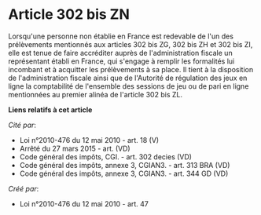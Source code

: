 # Article 302 bis ZN

Lorsqu'une personne non établie en France est redevable de l'un des prélèvements mentionnés aux articles 302 bis ZG, 302 bis
ZH et 302 bis ZI, elle est tenue de faire accréditer auprès de l'administration fiscale un représentant établi en France, qui
s'engage à remplir les formalités lui incombant et à acquitter les prélèvements à sa place. Il tient à la disposition de
l'administration fiscale ainsi que de l'Autorité de régulation des jeux en ligne la comptabilité de l'ensemble des sessions
de jeu ou de pari en ligne mentionnées au premier alinéa de l'article 302 bis ZL.

**Liens relatifs à cet article**

_Cité par_:

  - Loi n°2010-476 du 12 mai 2010 - art. 18 (V)
  - Arrêté du 27 mars 2015 - art. (VD)
  - Code général des impôts, CGI. - art. 302 decies (VD)
  - Code général des impôts, annexe 3, CGIAN3. - art. 313 BRA (VD)
  - Code général des impôts, annexe 3, CGIAN3. - art. 344 GD (VD)

_Créé par_:

  - Loi n°2010-476 du 12 mai 2010 - art. 47
